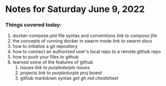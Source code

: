 # Notes for Saturday June 9, 2022

### Things covered today:

1. docker-compose.yml file syntax and conventions *link to compose file*
2. the concepts of running docker in swarm mode *link to swarm docs*
3. how to initialize a git repository
4. how to connect an authorized user's local repo to a remote github repo
5. how to push your files to github
6. learned some of the features of github
   1. issues *link to purpledurple issues*
   2. projects *link to purpledurple proj board*
   3. github markdown syntax *get gh md cheatsheet*
   